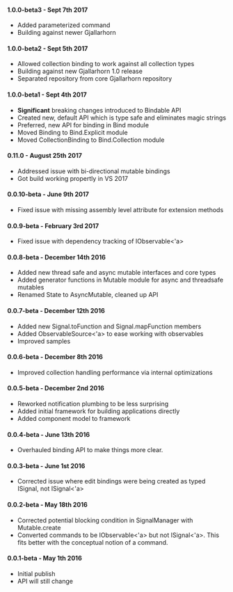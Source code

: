 #### 1.0.0-beta3 - Sept 7th 2017
* Added parameterized command
* Building against newer Gjallarhorn

#### 1.0.0-beta2 - Sept 5th 2017
* Allowed collection binding to work against all collection types
* Building against new Gjallarhorn 1.0 release 
* Separated repository from core Gjallarhorn repository

#### 1.0.0-beta1 - Sept 4th 2017
* **Significant** breaking changes introduced to Bindable API
* Created new, default API which is type safe and eliminates magic strings
* Preferred, new API for binding in Bind module
* Moved Binding to Bind.Explicit module
* Moved CollectionBinding to Bind.Collection module

#### 0.11.0 - August 25th 2017
* Addressed issue with bi-directional mutable bindings
* Got build working propertly in VS 2017

#### 0.0.10-beta - June 9th 2017
* Fixed issue with missing assembly level attribute for extension methods

#### 0.0.9-beta - February 3rd 2017
* Fixed issue with dependency tracking of IObservable<'a>

#### 0.0.8-beta - December 14th 2016
* Added new thread safe and async mutable interfaces and core types
* Added generator functions in Mutable module for async and threadsafe mutables
* Renamed State to AsyncMutable, cleaned up API

#### 0.0.7-beta - December 12th 2016
* Added new Signal.toFunction and Signal.mapFunction members
* Added ObservableSource<'a> to ease working with observables
* Improved samples
 
#### 0.0.6-beta - December 8th 2016
* Improved collection handling performance via internal optimizations
 
#### 0.0.5-beta - December 2nd 2016
* Reworked notification plumbing to be less surprising
* Added initial framework for building applications directly
* Added component model to framework

#### 0.0.4-beta - June 13th 2016
* Overhauled binding API to make things more clear.

#### 0.0.3-beta - June 1st 2016
* Corrected issue where edit bindings were being created as typed ISignal<obj>, not ISignal<'a>

#### 0.0.2-beta - May 18th 2016
* Corrected potential blocking condition in SignalManager with Mutable.create
* Converted commands to be IObservable<'a> but not ISignal<'a>.  This fits better with the conceptual notion of a command.
 
#### 0.0.1-beta - May 1th 2016
* Initial publish 
* API will still change
